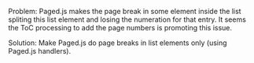 Problem: Paged.js makes the page break in some element inside the list spliting
this list element and losing the numeration for that entry. It seems the ToC
processing to add the page numbers is promoting this issue.

Solution: Make Paged.js do page breaks in list elements only (using Paged.js
handlers).
